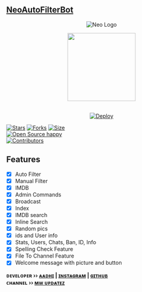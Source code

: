 ## <b>[NeoAutoFilterBot](https://telegram.dog/NeoAutoFilterBot)</b>
<p align="center">
  <img src="Logo/New Project 33 [11ACD6A].png" alt="Neo Logo">
</p>


<p align="center">
<a href="https://youtube.com/channel/UCf_dVNrilcT0V2R--HbYpMA">
  <img src="https://img.shields.io/badge/Subscribe-red?logo=youtube" width="180">
</p>

<p align="center">
<br>
<a href="https://heroku.com/deploy?template=https://github.com/Anupamafan/Dudu--Bot">
  <img src="https://www.herokucdn.com/deploy/button.svg" alt="Deploy">
</a>
</p>

[![Stars](https://img.shields.io/github/stars/Aadhi000/Neo?style=flat-square&color=orange)](https://github.com/Aadhi000/Neo/stargazers)
[![Forks](https://img.shields.io/github/forks/Aadhi000/Neo?style=flat-square&color=blue)](https://github.com/Aadhi000/Neo/fork)
[![Size](https://img.shields.io/github/repo-size/Aadhi000/Neo?style=flat-square&color=black)](https://github.com/Aadhi000/Neo)   
[![Open Source happy ](https://badges.frapsoft.com/os/v2/open-source.svg?v=110)](https://github.com/Aadhi000/Nei)   
[![Contributors](https://img.shields.io/github/contributors/Aadhi000/Neo?style=flat-square&color=green)](https://github.com/Aadhi000/Neo/graphs/contributors)
## Features

- [x] Auto Filter
- [x] Manual Filter
- [x] IMDB
- [x] Admin Commands
- [x] Broadcast
- [x] Index
- [x] IMDB search
- [x] Inline Search
- [x] Random pics
- [x] ids and User info 
- [x] Stats, Users, Chats, Ban, ID, Info
- [x] Spelling Check Feature
- [x] File To Channel Feature
- [x] Welcome message with picture and button

<b>ᴅᴇᴠᴇʟᴏᴘᴇʀ ›› [ᴀᴀᴅʜɪ](https://telegram.dog/AboutAadhi) | [ɪɴsᴛᴀɢʀᴀᴍ](https://www.instagram.com/_aadil_m__/) | [ɢɪᴛʜᴜʙ](GitHub.com/Aadhi000)</b>                                                                                                                                                                                    
<b>ᴄʜᴀɴɴᴇʟ ›› [ᴍᴡ ᴜᴘᴅᴀᴛᴇᴢ](https://t.me/MWUpdatez)</b>
